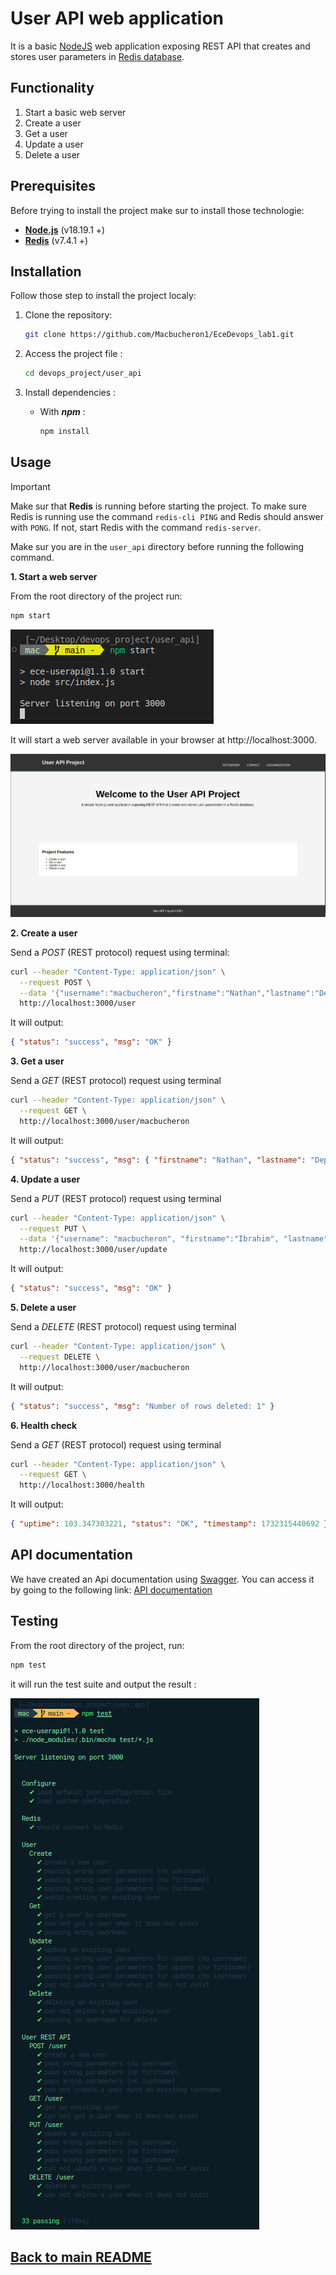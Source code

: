 # User API web application

It is a basic [NodeJS](https://nodejs.org/en) web application exposing REST API that creates and stores user parameters in [Redis database](https://redis.io/).

## Functionality

1. Start a basic web server
2. Create a user
3. Get a user
4. Update a user
5. Delete a user

## Prerequisites

Before trying to install the project make sur to install those technologie:

- **[Node.js](https://nodejs.org/en/download/package-manager)** (v18.19.1 +)
- **[Redis](https://redis.io/docs/latest/operate/oss_and_stack/install/install-redis/)** (v7.4.1 +)

## Installation

Follow those step to install the project localy:

1. Clone the repository:

   ```bash
   git clone https://github.com/Macbucheron1/EceDevops_lab1.git
   ```

2. Access the project file :

   ```bash
   cd devops_project/user_api
   ```

3. Install dependencies :

   - With _**npm**_ :

     ```bash
     npm install
     ```

## Usage

> [!IMPORTANT]
> Make sur that **Redis** is running before starting the project. To make sure Redis is running use the command `redis-cli PING` and Redis should answer with `PONG`. If not, start Redis with the command `redis-server`.

Make sur you are in the `user_api` directory before running the following command.

**1. Start a web server**

From the root directory of the project run:

```bash
npm start
```
![ApiStart](../images/user_api/ApiStart.png)

It will start a web server available in your browser at http://localhost:3000.

![WebPage](../images/user_api/WebPage.png)



**2. Create a user**

Send a _POST_ (REST protocol) request using terminal:

```bash
curl --header "Content-Type: application/json" \
  --request POST \
  --data '{"username":"macbucheron","firstname":"Nathan","lastname":"Deprat"}' \
  http://localhost:3000/user
```

It will output:

```json
{ "status": "success", "msg": "OK" }
```

**3. Get a user**

Send a _GET_ (REST protocol) request using terminal

```bash
curl --header "Content-Type: application/json" \
  --request GET \
  http://localhost:3000/user/macbucheron
```

It will output:

```json
{ "status": "success", "msg": { "firstname": "Nathan", "lastname": "Deprat" } }
```

**4. Update a user**

Send a _PUT_ (REST protocol) request using terminal

```bash
curl --header "Content-Type: application/json" \
  --request PUT \
  --data '{"username": "macbucheron", "firstname":"Ibrahim", "lastname":"Diallo"}' \
  http://localhost:3000/user/update
```

It will output:

```json
{ "status": "success", "msg": "OK" }
```

**5. Delete a user**

Send a _DELETE_ (REST protocol) request using terminal

```bash
curl --header "Content-Type: application/json" \
  --request DELETE \
  http://localhost:3000/user/macbucheron
```

It will output:

```json
{ "status": "success", "msg": "Number of rows deleted: 1" }
```

**6. Health check**

Send a _GET_ (REST protocol) request using terminal

```bash
curl --header "Content-Type: application/json" \
  --request GET \
  http://localhost:3000/health
```

It will output:

```json
{ "uptime": 103.347303221, "status": "OK", "timestamp": 1732315440692 }
```

## API documentation

We have created an Api documentation using [Swagger](https://swagger.io/). You can access it by going to the following link: [API documentation](http://localhost:3000/api-docs/)

## Testing

From the root directory of the project, run:

```bash
npm test
```

it will run the test suite and output the result :

![TestResult](../images/user_api/TestResult.png)

## [Back to main README](../README.md#1-create-a-web-application)

